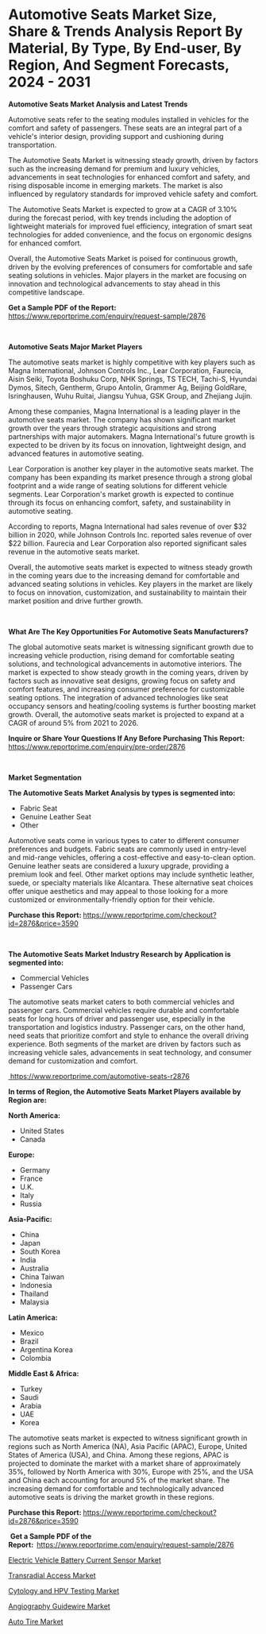 <p><h1>Automotive Seats Market Size, Share & Trends Analysis Report By Material, By Type, By End-user, By Region, And Segment Forecasts, 2024 - 2031</h1></p><p><strong>Automotive Seats Market Analysis and Latest Trends</strong></p>
<p><p>Automotive seats refer to the seating modules installed in vehicles for the comfort and safety of passengers. These seats are an integral part of a vehicle's interior design, providing support and cushioning during transportation.</p><p>The Automotive Seats Market is witnessing steady growth, driven by factors such as the increasing demand for premium and luxury vehicles, advancements in seat technologies for enhanced comfort and safety, and rising disposable income in emerging markets. The market is also influenced by regulatory standards for improved vehicle safety and comfort.</p><p>The Automotive Seats Market is expected to grow at a CAGR of 3.10% during the forecast period, with key trends including the adoption of lightweight materials for improved fuel efficiency, integration of smart seat technologies for added convenience, and the focus on ergonomic designs for enhanced comfort.</p><p>Overall, the Automotive Seats Market is poised for continuous growth, driven by the evolving preferences of consumers for comfortable and safe seating solutions in vehicles. Major players in the market are focusing on innovation and technological advancements to stay ahead in this competitive landscape.</p></p>
<p><strong>Get a Sample PDF of the Report:&nbsp;</strong> <a href="https://www.reportprime.com/enquiry/request-sample/2876">https://www.reportprime.com/enquiry/request-sample/2876</a></p>
<p>&nbsp;</p>
<p><strong>Automotive Seats Major Market Players</strong></p>
<p><p>The automotive seats market is highly competitive with key players such as Magna International, Johnson Controls Inc., Lear Corporation, Faurecia, Aisin Seiki, Toyota Boshuku Corp, NHK Springs, TS TECH, Tachi-S, Hyundai Dymos, Sitech, Gentherm, Grupo Antolin, Grammer Ag, Beijing GoldRare, Isringhausen, Wuhu Ruitai, Jiangsu Yuhua, GSK Group, and Zhejiang Jujin.</p><p>Among these companies, Magna International is a leading player in the automotive seats market. The company has shown significant market growth over the years through strategic acquisitions and strong partnerships with major automakers. Magna International's future growth is expected to be driven by its focus on innovation, lightweight design, and advanced features in automotive seating.</p><p>Lear Corporation is another key player in the automotive seats market. The company has been expanding its market presence through a strong global footprint and a wide range of seating solutions for different vehicle segments. Lear Corporation's market growth is expected to continue through its focus on enhancing comfort, safety, and sustainability in automotive seating.</p><p>According to reports, Magna International had sales revenue of over $32 billion in 2020, while Johnson Controls Inc. reported sales revenue of over $22 billion. Faurecia and Lear Corporation also reported significant sales revenue in the automotive seats market.</p><p>Overall, the automotive seats market is expected to witness steady growth in the coming years due to the increasing demand for comfortable and advanced seating solutions in vehicles. Key players in the market are likely to focus on innovation, customization, and sustainability to maintain their market position and drive further growth.</p></p>
<p>&nbsp;</p>
<p><strong>What Are The Key Opportunities For Automotive Seats Manufacturers?</strong></p>
<p><p>The global automotive seats market is witnessing significant growth due to increasing vehicle production, rising demand for comfortable seating solutions, and technological advancements in automotive interiors. The market is expected to show steady growth in the coming years, driven by factors such as innovative seat designs, growing focus on safety and comfort features, and increasing consumer preference for customizable seating options. The integration of advanced technologies like seat occupancy sensors and heating/cooling systems is further boosting market growth. Overall, the automotive seats market is projected to expand at a CAGR of around 5% from 2021 to 2026.</p></p>
<p><strong>Inquire or Share Your Questions If Any Before Purchasing This Report:</strong> <a href="https://www.reportprime.com/enquiry/pre-order/2876">https://www.reportprime.com/enquiry/pre-order/2876</a></p>
<p>&nbsp;</p>
<p><strong>Market Segmentation</strong></p>
<p><strong>The Automotive Seats Market Analysis by types is segmented into:</strong></p>
<p><ul><li>Fabric Seat</li><li>Genuine Leather Seat</li><li>Other</li></ul></p>
<p><p>Automotive seats come in various types to cater to different consumer preferences and budgets. Fabric seats are commonly used in entry-level and mid-range vehicles, offering a cost-effective and easy-to-clean option. Genuine leather seats are considered a luxury upgrade, providing a premium look and feel. Other market options may include synthetic leather, suede, or specialty materials like Alcantara. These alternative seat choices offer unique aesthetics and may appeal to those looking for a more customized or environmentally-friendly option for their vehicle.</p></p>
<p><strong>Purchase this Report:&nbsp;</strong><a href="https://www.reportprime.com/checkout?id=2876&price=3590">https://www.reportprime.com/checkout?id=2876&price=3590</a></p>
<p>&nbsp;</p>
<p><strong>The Automotive Seats Market Industry Research by Application is segmented into:</strong></p>
<p><ul><li>Commercial Vehicles</li><li>Passenger Cars</li></ul></p>
<p><p>The automotive seats market caters to both commercial vehicles and passenger cars. Commercial vehicles require durable and comfortable seats for long hours of driver and passenger use, especially in the transportation and logistics industry. Passenger cars, on the other hand, need seats that prioritize comfort and style to enhance the overall driving experience. Both segments of the market are driven by factors such as increasing vehicle sales, advancements in seat technology, and consumer demand for customization and comfort.</p></p>
<p><a href="https://www.reportprime.com/automotive-seats-r2876">&nbsp;https://www.reportprime.com/automotive-seats-r2876</a></p>
<p><strong>In terms of Region, the Automotive Seats Market Players available by Region are:</strong></p>
<p>
    <p> <strong> North America: </strong>
        <ul>
            <li>United States</li>
            <li>Canada</li>
        </ul>
        </p> 
    <p> <strong> Europe: </strong>
        <ul>
            <li>Germany</li>
            <li>France</li>
            <li>U.K.</li>
            <li>Italy</li>
            <li>Russia</li>
        </ul>
        </p> 
    <p> <strong> Asia-Pacific: </strong>
        <ul>
            <li>China</li>
            <li>Japan</li>
            <li>South Korea</li>
            <li>India</li>
            <li>Australia</li>
            <li>China Taiwan</li>
            <li>Indonesia</li>
            <li>Thailand</li>
            <li>Malaysia</li>
        </ul>
        </p> 
    <p> <strong> Latin America: </strong>
        <ul>
            <li>Mexico</li>
            <li>Brazil</li>
            <li>Argentina Korea</li>
            <li>Colombia</li>
        </ul>
        </p> 
    <p> <strong> Middle East & Africa: </strong>
        <ul>
            <li>Turkey</li>
            <li>Saudi</li>
            <li>Arabia</li>
            <li>UAE</li>
            <li>Korea</li>
        </ul>
    </p>
    </p>
<p><p>The automotive seats market is expected to witness significant growth in regions such as North America (NA), Asia Pacific (APAC), Europe, United States of America (USA), and China. Among these regions, APAC is projected to dominate the market with a market share of approximately 35%, followed by North America with 30%, Europe with 25%, and the USA and China each accounting for around 5% of the market share. The increasing demand for comfortable and technologically advanced automotive seats is driving the market growth in these regions.</p></p>
<p><strong>Purchase this Report: </strong><a href="https://www.reportprime.com/checkout?id=2876&price=3590">https://www.reportprime.com/checkout?id=2876&price=3590</a></p>
<p>&nbsp;<strong>Get a Sample PDF of the Report:&nbsp;&nbsp;</strong><a href="https://www.reportprime.com/enquiry/request-sample/2876">https://www.reportprime.com/enquiry/request-sample/2876</a></p>
<p><strong></strong></p>
<p><p><a href="https://github.com/gcimaudf65/Market-Research-Report-List-2/blob/main/electric-vehicle-battery-current-sensor-market.md">Electric Vehicle Battery Current Sensor Market</a></p><p><a href="https://medium.com/@charityrice1939/transradial-access-market-forecast-global-market-trends-and-analysis-from-2024-to-2031-covered-in-01d393bbb2fa">Transradial Access Market</a></p><p><a href="https://medium.com/@tedbrakus/navigating-the-global-cytology-and-hpv-testing-market-landscape-trends-forecasts-and-impact-579b91f1fd8a">Cytology and HPV Testing Market</a></p><p><a href="https://medium.com/@jewelmohr25/global-angiography-guidewire-market-focus-on-application-end-use-industry-type-equipment-and-0194c3eb900c">Angiography Guidewire Market</a></p><p><a href="https://github.com/dmmanir420/Market-Research-Report-List-2/blob/main/auto-tire-market.md">Auto Tire Market</a></p></p>